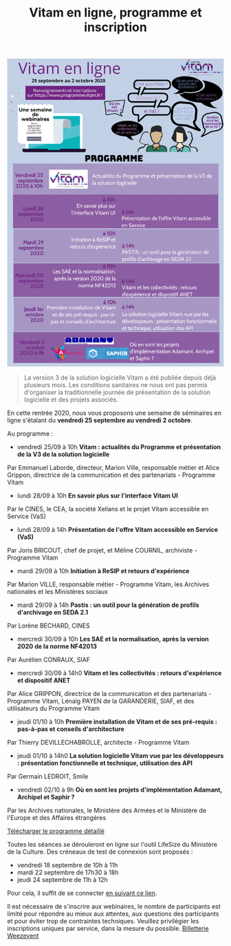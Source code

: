 ﻿---
layout: post
title: Vitam en ligne, programme et inscription
---

![Logos](/public/images/evenement-v3-programme.png)

> La version 3 de la solution logicielle Vitam a été publiée depuis déjà plusieurs mois. Les conditions sanitaires ne nous ont pas permis d'organiser la traditionnelle journée de présentation de la solution logicielle et des projets associés.

En cette rentrée 2020, nous vous proposons une semaine de séminaires en ligne s'étalant du **vendredi 25 septembre au vendredi 2 octobre**.

Au programme :
- vendredi 25/09 à 10h
**Vitam : actualités du Programme et présentation de la V3 de la solution logicielle**

Par Emmanuel Laborde, directeur, Marion Ville, responsable métier et Alice Grippon, directrice de la communication et des partenariats - Programme Vitam

- lundi 28/09 à 10h
**En savoir plus sur l'interface Vitam UI**

Par le CINES, le CEA, la société Xelians et le projet Vitam accessible en Service (VaS)

- lundi 28/09 à 14h
**Présentation de l'offre Vitam accessible en Service (VaS)**

Par Joris BRICOUT, chef de projet, et Méline COURNIL, archiviste - Programme Vitam

- mardi 29/09 à 10h
**Initiation à ReSIP et retours d'expérience**

Par Marion VILLE, responsable métier - Programme Vitam, les Archives nationales et les Ministères sociaux

- mardi 29/09 à 14h
**Pastis : un outil pour la génération de profils d'archivage en SEDA 2.1**

Par Lorène BECHARD, CINES

- mercredi 30/09 à 10h
**Les SAE et la normalisation, après la version 2020 de la norme NF42013**

Par Aurélien CONRAUX, SIAF

- mercredi 30/09 à 14h0
**Vitam et les collectivités : retours d'expérience et dispositif ANET**

Par Alice GRIPPON, directrice de la communication et des partenariats - Programme Vitam, Lénaïg PAYEN de la GARANDERIE, SIAF, et des utilisateurs du Programme Vitam

- jeudi 01/10 à 10h
**Première installation de Vitam et de ses pré-requis : pas-à-pas et conseils d'architecture**

Par Thierry DEVILLECHABROLLE, architecte - Programme Vitam

- jeudi 01/10 à 14h0
**La solution logicielle Vitam vue par les développeurs : présentation fonctionnelle et technique, utilisation des API**

Par Germain LEDROIT, Smile

- vendredi 02/10 à 9h
**Où en sont les projets d'implémentation Adamant, Archipel et Saphir ?**

Par les Archives nationales, le Ministère des Armées et le Ministère de l'Europe et des Affaires étrangères

[Télécharger le programme détaillé](/ressources/RefCourant/evenement-v3-programme_detaille.pdf)

Toutes les séances se dérouleront en ligne sur l'outil LifeSize du Ministère de la Culture.
Des créneaux de test de connexion sont proposés :
- vendredi 18 septembre de 10h à 11h
- mardi 22 septembre de 17h30 à 18h
- jeudi 24 septembre de 11h à 12h

Pour cela, il suffit de se connecter [en suivant ce lien](https://call.lifesizecloud.com/2284288).

Il est nécessaire de s'inscrire aux webinaires, le nombre de participants est limité pour répondre au mieux aux attentes, aux questions des participants et pour éviter trop de contraintes techniques.
Veuillez privilégier les inscriptions uniques par service, dans la mesure du possible.
<a title="Logiciel billetterie en ligne" href="https://weezevent.com/?c=sys_widget" class="weezevent-widget-integration" target="_blank" data-src="https://widget.weezevent.com/ticket/E637763/?id_evenement=637763&lg_billetterie=1&code=19184&width_auto=1&color_primary=00AEEF" data-width="650" data-height="600" data-id="637763" data-resize="1" data-width_auto="1" data-noscroll="0" data-nopb="0" data-type="neo">Billetterie Weezevent</a><script type="text/javascript" src="https://widget.weezevent.com/weez.js"></script>
